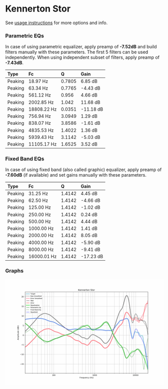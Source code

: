 # Kennerton Stor
See [usage instructions](https://github.com/jaakkopasanen/AutoEq#usage) for more options and info.

### Parametric EQs
In case of using parametric equalizer, apply preamp of **-7.52dB** and build filters manually
with these parameters. The first 5 filters can be used independently.
When using independent subset of filters, apply preamp of **-7.43dB**.

| Type    | Fc          |      Q | Gain      |
|:--------|:------------|:-------|:----------|
| Peaking | 18.97 Hz    | 0.7805 | 6.85 dB   |
| Peaking | 63.34 Hz    | 0.7765 | -4.43 dB  |
| Peaking | 561.12 Hz   | 0.956  | 4.66 dB   |
| Peaking | 2002.85 Hz  | 1.042  | 11.68 dB  |
| Peaking | 18808.22 Hz | 0.0351 | -11.18 dB |
| Peaking | 756.94 Hz   | 3.0949 | 1.29 dB   |
| Peaking | 838.07 Hz   | 3.8586 | -1.61 dB  |
| Peaking | 4835.53 Hz  | 1.4022 | 1.36 dB   |
| Peaking | 5939.43 Hz  | 3.1142 | -5.03 dB  |
| Peaking | 11105.17 Hz | 1.6525 | 3.52 dB   |

### Fixed Band EQs
In case of using fixed band (also called graphic) equalizer, apply preamp of **-7.60dB**
(if available) and set gains manually with these parameters.

| Type    | Fc          |      Q | Gain      |
|:--------|:------------|:-------|:----------|
| Peaking | 31.25 Hz    | 1.4142 | 4.45 dB   |
| Peaking | 62.50 Hz    | 1.4142 | -4.66 dB  |
| Peaking | 125.00 Hz   | 1.4142 | -1.02 dB  |
| Peaking | 250.00 Hz   | 1.4142 | 0.24 dB   |
| Peaking | 500.00 Hz   | 1.4142 | 4.44 dB   |
| Peaking | 1000.00 Hz  | 1.4142 | 1.41 dB   |
| Peaking | 2000.00 Hz  | 1.4142 | 8.05 dB   |
| Peaking | 4000.00 Hz  | 1.4142 | -5.90 dB  |
| Peaking | 8000.00 Hz  | 1.4142 | -9.41 dB  |
| Peaking | 16000.01 Hz | 1.4142 | -17.23 dB |

### Graphs
![](./Kennerton%20Stor.png)